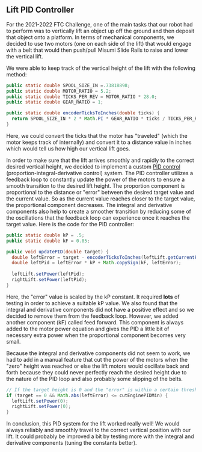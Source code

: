 ## Lift PID Controller

For the 2021-2022 FTC Challenge, one of the main tasks that our robot had to perform was to vertically lift an object up off the ground and then deposit
that object onto a platform. In terms of mechanical components, we decided to use two motors (one on each side of the lift) that would engage with a belt that would then push/pull Misumi Slide Rails to raise and lower the vertical lift. 

We were able to keep track of the vertical height of the lift with the following method:
```java
public static double SPOOL_SIZE_IN =.73818898;
public static double MOTOR_RATIO = 5.2;
public static double TICKS_PER_REV = MOTOR_RATIO * 28.0;
public static double GEAR_RATIO = 1;

public static double encoderTicksToInches(double ticks) {
  return SPOOL_SIZE_IN * 2 * Math.PI * GEAR_RATIO * ticks / TICKS_PER_REV;
}
```
Here, we could convert the ticks that the motor has "traveled" (which the motor keeps track of internally) and convert it to a distance value in inches which would tell us how high our vertical lift goes.

In order to make sure that the lift arrives smoothly and rapidly to the correct desired vertical height, we decided to implement a custom [PID control](https://en.wikipedia.org/wiki/PID_controller) (proportion-integral-derivative control) system. The PID controller utilizes a feedback loop to constantly update the power of the motors to ensure a smooth transition to the desired lift height. The proportion component is proportional to the distance or "error" between the desired target value and the current value. So as the current value reaches closer to the target value, the proportional component decreases. The integral and derivative components also help to create a smoother transition by reducing some of the oscillations that the feedback loop can experience once it reaches the target value. Here is the code for the PID controller:

```java
public static double kP = .5;
public static double kF = 0.05;

public void updatePID(double target) {
  double leftError = target - encoderTicksToInches(leftLift.getCurrentPosition());
  double leftPid = leftError * kP + Math.copySign(kF, leftError);
  
  leftLift.setPower(leftPid);
  rightLift.setPower(leftPid);
}
```
Here, the "error" value is scaled by the kP constant. It required **lots** of testing in order to achieve a suitable kP value. We also found that the integral and derivative components did not have a positive effect and so we decided to remove them from the feedback loop. However, we added another component (kF) called feed forward. This component is always added to the motor power equation and gives the PID a little bit of necessary extra power when the proportional component becomes very small.

Because the integral and derivative components did not seem to work, we had to add in a manual feature that cut the power of the motors when the "zero" height was reached or else the lift motors would oscillate back and forth because they could never perfectly reach the desired height due to the nature of the PID loop and also probably some slipping of the belts.
```java
// If the target height is 0 and the "error" is within a certain threshold, then cut the power of the motors so they don't oscillate.
if (target == 0 && Math.abs(leftError) <= cutEnginePIDMin) {
  leftLift.setPower(0);
  rightLift.setPower(0);
}
```
In conclusion, this PID system for the lift worked really well! We would always reliably and smoothly travel to the correct vertical position with our lift. It could probably be improved a bit by testing more with the integral and derivative components (tuning the constants better).
